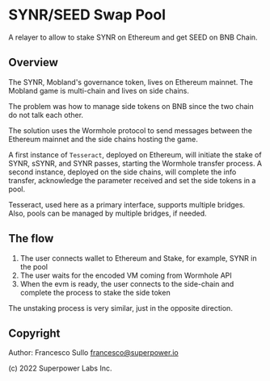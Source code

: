 # SYNR/SEED Swap Pool

A relayer to allow to stake SYNR on Ethereum and get SEED on BNB Chain.

## Overview

The SYNR, Mobland's governance token, lives on Ethereum mainnet. The Mobland game is multi-chain and lives on side chains.

The problem was how to manage side tokens on BNB since the two chain do not talk each other.

The solution uses the Wormhole protocol to send messages between the Ethereum mainnet and the side chains hosting the game.

A first instance of `Tesseract`, deployed on Ethereum, will initiate the stake of SYNR, sSYNR, and SYNR passes, starting the Wormhole transfer process. A second instance, deployed on the side chains, will complete the info transfer, acknowledge the parameter received and set the side tokens in a pool.

Tesseract, used here as a primary interface, supports multiple bridges. Also, pools can be managed by multiple bridges, if needed.

## The flow

1. The user connects wallet to Ethereum and Stake, for example, SYNR in the pool
2. The user waits for the encoded VM coming from Wormhole API
3. When the evm is ready, the user connects to the side-chain and complete the process to stake the side token

The unstaking process is very similar, just in the opposite direction.

## Copyright

Author: Francesco Sullo <francesco@superpower.io>

(c) 2022 Superpower Labs Inc.
